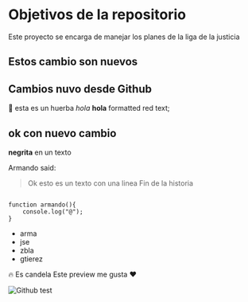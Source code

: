 # Objetivos de la repositorio

Este proyecto se encarga de manejar los planes de la liga de la justicia

## Estos cambio son nuevos

## Cambios nuvo desde Github

:herb: esta es un huerba _hola_ **hola** formatted red text;

## ok con nuevo cambio

**negrita** en un texto

Armando said:

> Ok esto es un texto con una linea
> Fin de la historia

```javscript

function armando(){
    console.log("@");
}
```

- arma
- jse
- zbla
- gtierez

:fire: Es candela Este preview me gusta :heart:

![Github test](https://upload.wikimedia.org/wikipedia/commons/a/a3/81_INF_DIV_SSI.jpg)

